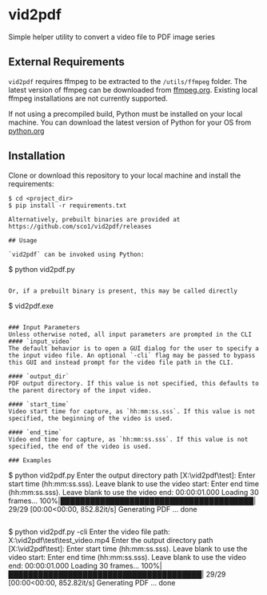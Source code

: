 # vid2pdf
Simple helper utility to convert a video file to PDF image series

## External Requirements

`vid2pdf` requires ffmpeg to be extracted to the `/utils/ffmpeg` folder. The latest version of ffmpeg can be downloaded from [ffmpeg.org](https://www.ffmpeg.org/download.html). Existing local ffmpeg installations are not currently supported.

If not using a precompiled build, Python must be installed on your local machine. You can download the latest version of Python for your OS from [python.org](https://www.python.org/downloads/)

## Installation

Clone or download this repository to your local machine and install the requirements:

```
$ cd <project_dir>
$ pip install -r requirements.txt

Alternatively, prebuilt binaries are provided at https://github.com/sco1/vid2pdf/releases

## Usage

`vid2pdf` can be invoked using Python:
```
$ python vid2pdf.py
```

Or, if a prebuilt binary is present, this may be called directly
```
$ vid2pdf.exe
```

### Input Parameters
Unless otherwise noted, all input parameters are prompted in the CLI
#### `input_video`
The default behavior is to open a GUI dialog for the user to specify a the input video file. An optional `-cli` flag may be passed to bypass this GUI and instead prompt for the video file path in the CLI.

#### `output_dir`
PDF output directory. If this value is not specified, this defaults to the parent directory of the input video.

#### `start_time`
Video start time for capture, as `hh:mm:ss.sss`. If this value is not specified, the beginning of the video is used.

#### `end_time`
Video end time for capture, as `hh:mm:ss.sss`. If this value is not specified, the end of the video is used.

### Examples

```
$ python vid2pdf.py
Enter the output directory path [X:\vid2pdf\test]:
Enter start time (hh:mm:ss.sss). Leave blank to use the video start:
Enter end time (hh:mm:ss.sss). Leave blank to use the video end: 00:00:01.000
<ffmpeg output snipped>
Loading 30 frames...
100%|███████████████████████████████████████| 29/29 [00:00<00:00, 852.82it/s]
Generating PDF ... done
```

```
$ python vid2pdf.py -cli
Enter the video file path: X:\vid2pdf\test\test_video.mp4
Enter the output directory path [X:\vid2pdf\test]:
Enter start time (hh:mm:ss.sss). Leave blank to use the video start:
Enter end time (hh:mm:ss.sss). Leave blank to use the video end: 00:00:01.000
<ffmpeg output snipped>
Loading 30 frames...
100%|███████████████████████████████████████| 29/29 [00:00<00:00, 852.82it/s]
Generating PDF ... done
```